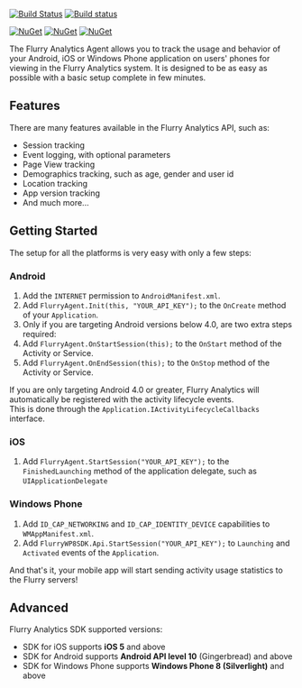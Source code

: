 [![Build Status][t-img]][t-link]  [![Build status][a-img]][a-link]  

[![NuGet][n1-img]][n1-link]  [![NuGet][n2-img]][n2-link]  [![NuGet][n3-img]][n3-link]

The Flurry Analytics Agent allows you to track the usage and behavior of your Android, iOS or Windows Phone application on users' phones for viewing in the Flurry Analytics system. It is designed to be as easy as possible with a basic setup complete in few minutes.

## Features

There are many features available in the Flurry Analytics API, such as:

* Session tracking
* Event logging, with optional parameters
* Page View tracking
* Demographics tracking, such as age, gender and user id
* Location tracking
* App version tracking
* And much more...

## Getting Started
The setup for all the platforms is very easy with only a few steps:

### Android
1. Add the `INTERNET` permission to `AndroidManifest.xml`.
2. Add `FlurryAgent.Init(this, "YOUR_API_KEY");` to the `OnCreate` method of your `Application`.
3. Only if you are targeting Android versions below 4.0, are two extra steps required:
  1. Add `FlurryAgent.OnStartSession(this);` to the `OnStart` method of the Activity or Service.
  2. Add `FlurryAgent.OnEndSession(this);` to the `OnStop` method of the Activity or Service.

If you are only targeting Android 4.0 or greater, Flurry Analytics will automatically be registered with the activity lifecycle events.  
This is done through the `Application.IActivityLifecycleCallbacks` interface.

### iOS
1. Add `FlurryAgent.StartSession("YOUR_API_KEY");` to the `FinishedLaunching` method of the application delegate, such as `UIApplicationDelegate`

### Windows Phone
1. Add `ID_CAP_NETWORKING` and `ID_CAP_IDENTITY_DEVICE` capabilities to `WMAppManifest.xml`.
2. Add `FlurryWP8SDK.Api.StartSession("YOUR_API_KEY");` to `Launching` and `Activated` events of the `Application`.

And that's it, your mobile app will start sending activity usage statistics to the Flurry servers!


## Advanced

Flurry Analytics SDK supported versions:

* SDK for iOS supports **iOS 5** and above
* SDK for Android supports **Android API level 10** (Gingerbread) and above
* SDK for Windows Phone supports **Windows Phone 8 (Silverlight)** and above


[t-img]: https://travis-ci.org/mattleibow/Flurry.Analytics.svg?branch=master
[t-link]: https://travis-ci.org/mattleibow/Flurry.Analytics
[a-img]: https://ci.appveyor.com/api/projects/status/ev8b4mc5qxothjwi/branch/master?svg=true
[a-link]: https://ci.appveyor.com/project/mattleibow/Flurry.Analytics
[n1-img]: https://img.shields.io/nuget/v/Flurry.Ads.svg?label=Flurry.Ads
[n1-link]: https://www.nuget.org/packages/Flurry.Ads/
[n2-img]: https://img.shields.io/nuget/v/Flurry.Analytics.svg?label=Flurry.Analytics
[n2-link]: https://www.nuget.org/packages/Flurry.Analytics/
[n3-img]: https://img.shields.io/nuget/v/Flurry.Analytics.Portable.svg?label=Flurry.Analytics.Portable
[n3-link]: https://www.nuget.org/packages/Flurry.Analytics.Portable/
